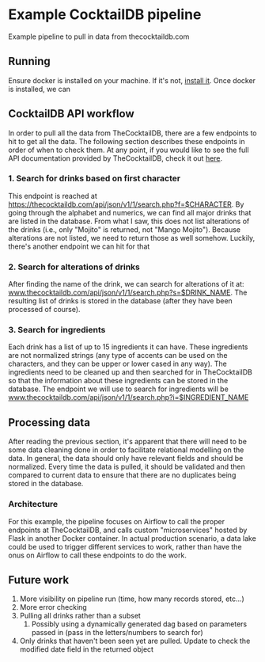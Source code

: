 # Example CocktailDB pipeline
Example pipeline to pull in data from thecocktaildb.com

## Running
Ensure docker is installed on your machine. If it's not, [install it](https://docs.docker.com/get-docker/). Once docker
is installed, we can 

## CocktailDB API workflow
In order to pull all the data from TheCocktailDB, there are a few endpoints to hit to get all the data. The following
section describes these endpoints in order of when to check them. At any point, if you would like to see the full API
documentation provided by TheCocktailDB, check it out [here](https://www.thecocktaildb.com/api.php).

### 1. Search for drinks based on first character
This endpoint is reached at https://thecocktaildb.com/api/json/v1/1/search.php?f=$CHARACTER. By going through the alphabet
and numerics, we can find all major drinks that are listed in the database. From what I saw, this does not list alterations
of the drinks (i.e., only "Mojito" is returned, not "Mango Mojito"). Because alterations are not listed, we need to 
return those as well somehow. Luckily, there's another endpoint we can hit for that

### 2. Search for alterations of drinks
After finding the name of the drink, we can search for alterations of it at: www.thecocktaildb.com/api/json/v1/1/search.php?s=$DRINK_NAME.
The resulting list of drinks is stored in the database (after they have been processed of course).

### 3. Search for ingredients
Each drink has a list of up to 15 ingredients it can have. These ingredients are not normalized strings (any type of 
accents can be used on the characters, and they can be upper or lower cased in any way). The ingredients
need to be cleaned up and then searched for in TheCocktailDB so that the information about these ingredients
can be stored in the database. The endpoint we will use to search for ingredients will be
www.thecocktaildb.com/api/json/v1/1/search.php?i=$INGREDIENT_NAME

## Processing data
After reading the previous section, it's apparent that there will need to be some data cleaning done in order to
facilitate relational modelling on the data. In general, the data should only have relevant fields and should be
normalized. Every time the data is pulled, it should be validated and then compared to current data to ensure that there
are no duplicates being stored in the database.

### Architecture
For this example, the pipeline focuses on Airflow to call the proper endpoints at TheCocktailDB, and calls custom 
"microservices" hosted by Flask in another Docker container. In actual production scenario, a data lake could be used to
trigger different services to work, rather than have the onus on Airflow to call these endpoints to do the work.


## Future work
1. More visibility on pipeline run (time, how many records stored, etc...)
2. More error checking
3. Pulling all drinks rather than a subset
   1. Possibly using a dynamically generated dag based on parameters passed in (pass in the letters/numbers to search for)
4. Only drinks that haven't been seen yet are pulled. Update to check the modified date field in the returned object 

    
